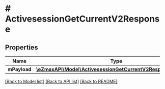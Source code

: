 # # ActivesessionGetCurrentV2Response

## Properties

Name | Type | Description | Notes
------------ | ------------- | ------------- | -------------
**mPayload** | [**\eZmaxAPI\Model\ActivesessionGetCurrentV2ResponseMPayload**](ActivesessionGetCurrentV2ResponseMPayload.md) |  |

[[Back to Model list]](../../README.md#models) [[Back to API list]](../../README.md#endpoints) [[Back to README]](../../README.md)
